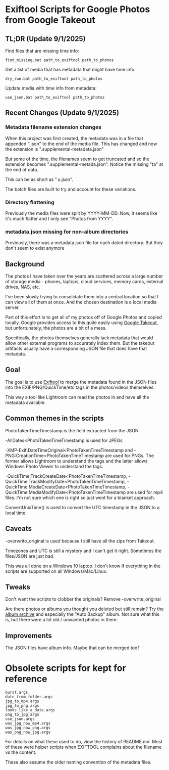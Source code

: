 # Exiftool Scripts for Google Photos from Google Takeout
## TL;DR (Update 9/1/2025)
Find files that are missing time info:
```
find_missing.bat path_to_exiftool path_to_photos
```

Get a list of media that has metadata that might have time info:
```
dry_run.bat path_to_exiftool path_to_photos
```

Update media with time info from metadata:
```
use_json.bat path_to_exiftool path_to_photos
```

## Recent Changes (Update 9/1/2025)

### Metadata filename extension changes
When this project was first created, the metadata was in a file that appended
".json" to the end of the media file. This has changed and now the extension
is ".supplemental-metadata.json"

But some of the time, the filenames seem to get truncated and so the extension
becomes ".supplemental-metada.json". Notice the missing "ta" at the end of data.

This can be as short as ".s.json".

The batch files are built to try and account for these variations.

### Directory flattening

Previously the media files were split by YYYY-MM-DD. Now, it seems like it's 
much flatter and I only see "Photos from YYYY".

### metadata.json missing for non-album directories

Previously, there was a metadata.json file for each dated directory. But they
don't seem to exist anymore

## Background
The photos I have taken over the years are scattered across a large number of
storage media - phones, laptops, cloud services, memory cards, external drives,
NAS, etc.

I've been slowly trying to consolidate them into a central location so that I
can view all of them at once. And the chosen destination is a local media
server.

Part of this effort is to get all of my photos off of Google Photos and copied
locally. Google provides access to this quite easily using
[Google Takeout](https://support.google.com/accounts/answer/3024190?hl=en), but
unfortunately, the photos are a bit of a mess.

Specifically, the photos themselves generally lack metadata that would allow
other external programs to accurately index them. But the takeout artifacts
usually have a corresponding JSON file that does have that metadata.

## Goal
The goal is to use [Exiftool](http://exiftool.org/) to merge the metadata found
in the JSON files into the EXIF/PNG/QuickTime/etc tags in the photos/videos
themselves.

This way a tool like Lightroom can read the photos in and have all the
metadata available.

## Common themes in the scripts
PhotoTakenTimeTimestamp is the field extracted from the JSON

-AllDates\<PhotoTakenTimeTimestamp is used for JPEGs

-XMP-Exif:DateTimeOriginal\<PhotoTakenTimeTimestamp and
-PNG:CreationTime\<PhotoTakenTimeTimestamp are used for PNGs. The former allows
Lightroom to understand the tags and the latter allows Windows Photo Viewer
to understand the tags.

-QuickTime:TrackCreateDate\<PhotoTakenTimeTimestamp,
-QuickTime:TrackModifyDate\<PhotoTakenTimeTimestamp,
-QuickTime:MediaCreateDate\<PhotoTakenTimeTimestamp,
-QuickTime:MediaModifyDate\<PhotoTakenTimeTimestamp are used for mp4 files. I'm
not sure which one is right so just went for a blanket approach.

ConvertUnixTime() is used to convert the UTC timestamp in the JSON to a local
time.

## Caveats
-overwrite_original is used because I still have all the zips from Takeout.

Timezones and UTC is still a mystery and I can't get it right. Sometimes
the files/JSON are just bad.

This was all done on a Windows 10 laptop. I don't know if everything in the
scripts are supported on all Windows/Mac/Linux.

## Tweaks
Don't want the scripts to clobber the originals? Remove -overwrite_original

Are there photos or albums you thought you deleted but still remain? Try
the [album archive](https://get.google.com/albumarchive) and especially the
"Auto Backup" album. Not sure what this is, but there were a lot old / unwanted
photos in there.

## Improvements
The JSON files have album info. Maybe that can be merged too?

# Obsolete scripts for kept for reference
```
burst.args
date_from_folder.args
jpg_to_mp4.args
jpg_to_png.args
looks_like_a_date.args
png_to_jpg.args
use_json.args
was_jpg_now_mp4.args
was_jpg_now_png.args
was_png_now_jpg.args
```

For details on what these used to do, view the history of README.md. Most of
these were helper scripts when EXIFTOOL complains about the filename vs the
content.

These also assume the older naming convention of the metadata files.
